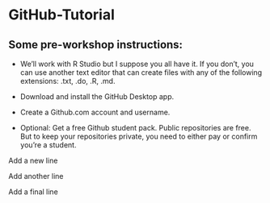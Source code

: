 # GitHub-Tutorial

## Some pre-workshop instructions: 

- We’ll work with R Studio but I suppose you all have it. If you don’t, you can use another text editor that can create files with any of the following extensions: .txt, .do, .R, .md. 

- Download and install the GitHub Desktop app.

- Create a Github.com account and username.

- Optional: Get a free Github student pack. Public repositories are free.  But to keep your repositories private, you need to either pay or confirm you’re a student. 

Add a new line

Add another line

Add a final line